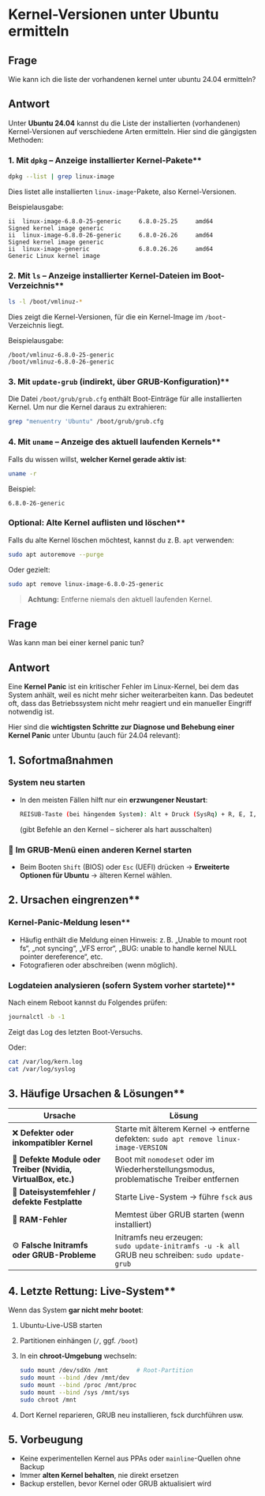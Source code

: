 # Kernel-Versionen unter Ubuntu ermitteln

## Frage

Wie kann ich die liste der vorhandenen kernel unter ubuntu 24.04 ermitteln?


## Antwort

Unter **Ubuntu 24.04** kannst du die Liste der installierten (vorhandenen)
Kernel-Versionen auf verschiedene Arten ermitteln. Hier sind die gängigsten
Methoden:

### 1. Mit `dpkg` – Anzeige installierter Kernel-Pakete**

```bash
dpkg --list | grep linux-image
```

Dies listet alle installierten `linux-image`-Pakete, also Kernel-Versionen.

Beispielausgabe:

```
ii  linux-image-6.8.0-25-generic     6.8.0-25.25     amd64        Signed kernel image generic
ii  linux-image-6.8.0-26-generic     6.8.0-26.26     amd64        Signed kernel image generic
ii  linux-image-generic              6.8.0.26.26     amd64        Generic Linux kernel image
```

### 2. Mit `ls` – Anzeige installierter Kernel-Dateien im Boot-Verzeichnis**

```bash
ls -l /boot/vmlinuz-*
```

Dies zeigt die Kernel-Versionen, für die ein Kernel-Image im `/boot`-Verzeichnis liegt.

Beispielausgabe:

```
/boot/vmlinuz-6.8.0-25-generic
/boot/vmlinuz-6.8.0-26-generic
```

### 3. Mit `update-grub` (indirekt, über GRUB-Konfiguration)**

Die Datei `/boot/grub/grub.cfg` enthält Boot-Einträge für alle installierten Kernel. Um nur die Kernel daraus zu extrahieren:

```bash
grep "menuentry 'Ubuntu" /boot/grub/grub.cfg
```

### 4. Mit `uname` – Anzeige des aktuell laufenden Kernels**

Falls du wissen willst, **welcher Kernel gerade aktiv ist**:

```bash
uname -r
```

Beispiel:

```
6.8.0-26-generic
```

### Optional: Alte Kernel auflisten und löschen**

Falls du alte Kernel löschen möchtest, kannst du z. B. `apt` verwenden:

```bash
sudo apt autoremove --purge
```

Oder gezielt:

```bash
sudo apt remove linux-image-6.8.0-25-generic
```

> **Achtung:** Entferne niemals den aktuell laufenden Kernel.

## Frage

Was kann man bei einer kernel panic tun?

## Antwort

Eine **Kernel Panic** ist ein kritischer Fehler im Linux-Kernel, bei dem das
System anhält, weil es nicht mehr sicher weiterarbeiten kann. Das bedeutet oft,
dass das Betriebssystem nicht mehr reagiert und ein manueller Eingriff
notwendig ist.

Hier sind die **wichtigsten Schritte zur Diagnose und Behebung einer Kernel
Panic** unter Ubuntu (auch für 24.04 relevant):

## **1. Sofortmaßnahmen**

### **System neu starten**

* In den meisten Fällen hilft nur ein **erzwungener Neustart**:

  ```bash
  REISUB-Taste (bei hängendem System): Alt + Druck (SysRq) + R, E, I, S, U, B
  ```

  (gibt Befehle an den Kernel – sicherer als hart ausschalten)

### 🧯 **Im GRUB-Menü einen anderen Kernel starten**

* Beim Booten `Shift` (BIOS) oder `Esc` (UEFI) drücken → **Erweiterte Optionen für Ubuntu** → älteren Kernel wählen.

## 2. Ursachen eingrenzen**

### Kernel-Panic-Meldung lesen**

* Häufig enthält die Meldung einen Hinweis: z. B. „Unable to mount root fs“, „not syncing“, „VFS error“, „BUG: unable to handle kernel NULL pointer dereference“, etc.
* Fotografieren oder abschreiben (wenn möglich).

### Logdateien analysieren (sofern System vorher startete)**

Nach einem Reboot kannst du Folgendes prüfen:

```bash
journalctl -b -1
```

Zeigt das Log des letzten Boot-Versuchs.

Oder:

```bash
cat /var/log/kern.log
cat /var/log/syslog
```

## 3. Häufige Ursachen & Lösungen**

| Ursache                                                       | Lösung                                                                                                     |
| ------------------------------------------------------------- | ---------------------------------------------------------------------------------------------------------- |
| ❌ **Defekter oder inkompatibler Kernel**                     | Starte mit älterem Kernel → entferne defekten: `sudo apt remove linux-image-VERSION`                       |
| 🧩 **Defekte Module oder Treiber (Nvidia, VirtualBox, etc.)** | Boot mit `nomodeset` oder im Wiederherstellungsmodus, problematische Treiber entfernen                     |
| 💾 **Dateisystemfehler / defekte Festplatte**                 | Starte Live-System → führe `fsck` aus                                                                      |
| 🧠 **RAM-Fehler**                                             | Memtest über GRUB starten (wenn installiert)                                                               |
| ⚙️ **Falsche Initramfs oder GRUB-Probleme**                   | Initramfs neu erzeugen: <br> `sudo update-initramfs -u -k all` <br> GRUB neu schreiben: `sudo update-grub` |

## 4. Letzte Rettung: Live-System**

Wenn das System **gar nicht mehr bootet**:

1. Ubuntu-Live-USB starten
2. Partitionen einhängen (`/`, ggf. `/boot`)
3. In ein **chroot-Umgebung** wechseln:

   ```bash
   sudo mount /dev/sdXn /mnt        # Root-Partition
   sudo mount --bind /dev /mnt/dev
   sudo mount --bind /proc /mnt/proc
   sudo mount --bind /sys /mnt/sys
   sudo chroot /mnt
   ```
4. Dort Kernel reparieren, GRUB neu installieren, fsck durchführen usw.

## **5. Vorbeugung**

* Keine experimentellen Kernel aus PPAs oder `mainline`-Quellen ohne Backup
* Immer **alten Kernel behalten**, nie direkt ersetzen
* Backup erstellen, bevor Kernel oder GRUB aktualisiert wird
